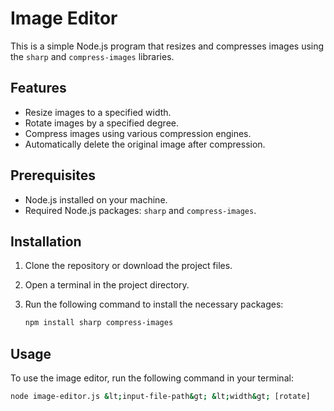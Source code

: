 # Image Editor

This is a simple Node.js program that resizes and compresses images using the `sharp` and `compress-images` libraries.

## Features

- Resize images to a specified width.
- Rotate images by a specified degree.
- Compress images using various compression engines.
- Automatically delete the original image after compression.

## Prerequisites

- Node.js installed on your machine.
- Required Node.js packages: `sharp` and `compress-images`.

## Installation

1. Clone the repository or download the project files.
2. Open a terminal in the project directory.
3. Run the following command to install the necessary packages:

   ```sh
   npm install sharp compress-images

## Usage

To use the image editor, run the following command in your terminal:

  ```sh
  node image-editor.js &lt;input-file-path&gt; &lt;width&gt; [rotate]

